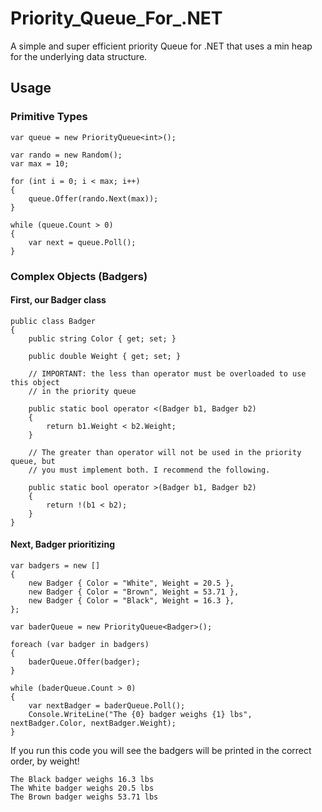 # Priority_Queue_For_.NET

A simple and super efficient priority Queue for .NET that uses a min heap for the underlying data structure.

## Usage

### Primitive Types

    var queue = new PriorityQueue<int>();
    
    var rando = new Random();
    var max = 10;
    
    for (int i = 0; i < max; i++)
    {
        queue.Offer(rando.Next(max));
    }

    while (queue.Count > 0)
    {
        var next = queue.Poll();
    }

### Complex Objects (Badgers)

#### First, our Badger class

    public class Badger
    {
        public string Color { get; set; }

        public double Weight { get; set; }

        // IMPORTANT: the less than operator must be overloaded to use this object
        // in the priority queue
        
        public static bool operator <(Badger b1, Badger b2)
        {
            return b1.Weight < b2.Weight;
        }
        
        // The greater than operator will not be used in the priority queue, but
        // you must implement both. I recommend the following.
        
        public static bool operator >(Badger b1, Badger b2)
        {
            return !(b1 < b2);
        }
    }

#### Next, Badger prioritizing

    var badgers = new []
    {
        new Badger { Color = "White", Weight = 20.5 },
        new Badger { Color = "Brown", Weight = 53.71 },
        new Badger { Color = "Black", Weight = 16.3 },
    };

    var baderQueue = new PriorityQueue<Badger>();

    foreach (var badger in badgers)
    {
        baderQueue.Offer(badger);
    }

    while (baderQueue.Count > 0)
    {
        var nextBadger = baderQueue.Poll();
        Console.WriteLine("The {0} badger weighs {1} lbs", nextBadger.Color, nextBadger.Weight);
    }

If you run this code you will see the badgers will be printed in the correct order, by weight!

    The Black badger weighs 16.3 lbs
    The White badger weighs 20.5 lbs
    The Brown badger weighs 53.71 lbs